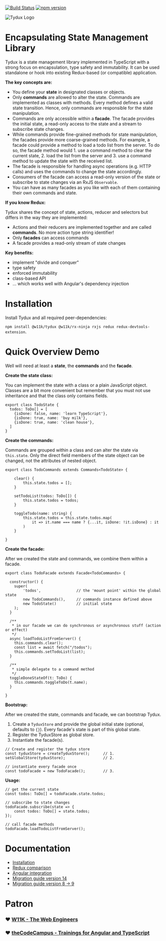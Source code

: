 [![Build Status](https://travis-ci.org/w11k/Tydux.svg?branch=master)](https://travis-ci.org/w11k/Tydux)
[![npm version](https://badge.fury.io/js/%40w11k%2Ftydux.svg)](https://badge.fury.io/js/%40w11k%2Ftydux)

![Tydux Logo](https://raw.githubusercontent.com/w11k/Tydux/master/doc/tydux_logo.png)


# Encapsulating State Management Library

Tydux is a state management library implemented in TypeScript with a strong focus on encapsulation, type safety and immutability. It can be used standalone or hook into existing Redux-based (or compatible) application.  

**The key concepts are:**

- You define your **state** in designated classes or objects. 
- Only **commands** are allowed to alter the state. Commands are implemented as classes with methods. Every method defines a valid state transition. Hence, only commands are responsible for the state manipulation.
- Commands are only accessible within a **facade**. The facade provides the initial state, a read-only access to the state and a stream to subscribe state changes.
- While commands provide fine-grained methods for state manipulation, the facades provide more coarse-grained methods. For example, a facade could provide a method to load a todo list from the server. To do so, the facade method would 1. use a command method to clear the current state, 2. load the list from the server and 3. use a command method to update the state with the received list.
- The facade is responsible for handling async operations (e.g. HTTP calls) and uses the commands to change the state accordingly.
- Consumers of the facade can access a read-only version of the state or subscribe to state changes via an RxJS `Observable`.
- You can have as many facades as you like with each of them containing their own commands and state.

**If you know Redux:** 

Tydux shares the concept of state, actions, reducer and selectors but differs in the way they are implemented:

- Actions and their reducers are implemented together and are called **commands**. No more action type string identifier!
- Only **facades** can access commands
- A facade provides a read-only stream of state changes

**Key benefits:**

- implement "divide and conquer" 
- type safety 
- enforced immutability
- class-based API 
- ... which works well with Angular's dependency injection


# Installation

Install Tydux and all required peer-dependencies: 

`npm install @w11k/tydux @w11k/rx-ninja rxjs redux redux-devtools-extension`.

# Quick Overview Demo

Well will need at least a **state**, the **commands** and the **facade**. 

**Create the state class:**

You can implement the state with a class or a plain JavaScript object. Classes are a bit more convenient but remember that you must not use inheritance and that the class only contains fields. 

```
export class TodoState {
  todos: ToDo[] = [
    {isDone: false, name: 'learn TypeScript'},
    {isDone: true, name: 'buy milk'},
    {isDone: true, name: 'clean house'},
  ]
}
```

**Create the commands:**

Commands are grouped within a class and can alter the state via `this.state`. Only the direct field members of the state object can be changed, not the attributes of nested object. 

```
export class TodoCommands extends Commands<TodoState> {

    clear() {
        this.state.todos = [];
    }
    
    setTodoList(todos: ToDo[]) {
        this.state.todos = todos;
    }
    
    toggleTodo(name: string) {
        this.state.todos = this.state.todos.map(
            it => it.name === name ? {...it, isDone: !it.isDone} : it
        )
    }
    
}
```

**Create the facade:**

After we created the state and commands, we combine them within a facade.

```
export class TodoFacade extends Facade<TodoCommands> {

  constructor() {
    super(
        'todos',                // the 'mount point' within the global state 
        new TodoCommands(),     // commands instance defined above
        new TodoState()         // initial state
    );
  }

  /**
   * in our facade we can do synchronous or asynchronous stuff (action or effect)
   */
  async loadTodoListFromServer() {
    this.commands.clear();
    const list = await fetch("/todos");
    this.commands.setTodoList(list);
  }
  
  /**
   * simple delegate to a command method
   */
  toggleDoneStateOf(t: ToDo) {
    this.commands.toggleToDo(t.name);
  }

}
```

**Bootstrap:**

After we created the state, commands and facade, we can bootstrap Tydux. 

1. Create a `TyduxStore` and provide the global initial state (optional, defaults to `{}`). Every facade's state is part of this global state.
2. Register the TyduxStore as global store.
3. Instantiate the facade(s).

```
// Create and register the tydux store
const tyduxStore = createTyduxStore();      // 1.
setGlobalStore(tyduxStore);                 // 2.

// instantiate every facade once
const todoFacade = new TodoFacade();        // 3.  
```

**Usage:**

```
// get the current state
const todos: ToDo[] = todoFacade.state.todos;

// subscribe to state changes
todoFacade.subscribe(state => {
    const todos: ToDo[] = state.todos;
});

// call facade methods
todoFacade.loadTodoListFromServer();
```

# Documentation

- [Installation](https://github.com/w11k/Tydux/tree/master/doc/installation.md)
- [Redux comparison](https://github.com/w11k/Tydux/tree/master/doc/redux_comparison.md)
- [Angular integration](https://github.com/w11k/Tydux/blob/master/projects/w11k/tydux-angular/README.md)
- [Migration guide version 14](https://github.com/w11k/Tydux/tree/master/doc/migration_14.md)
- [Migration guide version 8 -> 9](https://github.com/w11k/Tydux/tree/master/doc/migration_8_9.md)


# Patron

### ❤️ [W11K - The Web Engineers](https://www.w11k.de/)
### ❤️ [theCodeCampus - Trainings for Angular and TypeScript](https://www.thecodecampus.de/)

